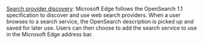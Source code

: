 [Search provider discovery](https://docs.microsoft.com/en-us/microsoft-edge/dev-guide/browser/search-provider-discovery): Microsoft Edge follows the OpenSearch 1.1 specification to discover and use web search providers. When a user browses to a search service, the OpenSearch description is picked up and saved for later use. Users can then choose to add the search service to use in the Microsoft Edge address bar.